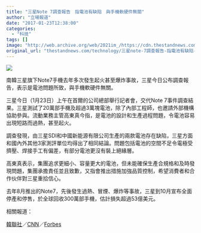 ```yaml
---
title: "三星Note 7調查報告　指電池有缺陷　與手機軟硬件無關"
author: "立場報道"
date: "2017-01-23T12:38:00"
categories:
  - "科技"
tags: []
image: "http://web.archive.org/web/2021im_/https://cdn.thestandnews.com/media/photos/cache/note72-01_XM2Cc_1200x0.png"
original_url: "thestandnews.com/technology/三星note-7調查報告-指電池有缺陷-與手機軟硬件無關"
---
```

![](http://web.archive.org/web/2021im_/https://cdn.thestandnews.com/media/photos/cache/note72-01_XM2Cc_1200x0.png)

南韓三星旗下Note7手機去年多次發生起火甚至爆炸事故，三星今日公布調查報告，表示是電池問題所致，與手機軟硬件無關。

三星今日（1月23日）上午在首爾的公司總部舉行記者會，交代Note 7事件調查結果。三星測試了20萬部手機及超過3萬塊電池，除了內部工程師，也邀請外部機構協助參與。流動業務主管高東真今指，是電池的設計和生產過程問題，令電池容易出現短路而過熱，甚至起火。

調查發現，由三星SDI和中國新能源有限公司生產的兩款電池存在缺陷，三星方面和國內外其他3家測評單位均得出了相同結論。問題包括電池的空間不足令電極受擠壓、焊接手工有偏差，有部分電池更沒有裝上絕緣層。

高東真表示，集團追求更細小、容量更大的電池，但未能確保生產合規格和及時發現問題，集團承擔責任並且致歉，又指會推出措施加強品質控制，希望消費者和合作伙伴對三星重拾信心。

去年8月推出的Note7，先後發生過熱、冒煙、爆炸等事故，三星到10月宣布全面停產和停售，於全球回收300萬部手機，估計損失超過53億美元。

相關報道：

[韓聯社](http://web.archive.org/web/20210628221327/http://chinese.yonhapnews.co.kr/domestic/2017/01/23/0403000000ACK20170123001100881.HTML)／[CNN](http://web.archive.org/web/20210628221327/http://money.cnn.com/2017/01/22/technology/samsung-galaxy-note-7-fires-investigation-batteries/index.html?adkey=bn)／[Forbes](http://web.archive.org/web/20210628221327/http://www.forbes.com/sites/maribellopez/2017/01/22/samsung-reveals-cause-of-note-7-issue-turns-crisis-into-opportunity/#25b6e42070ab)